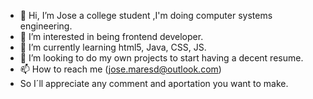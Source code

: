 - 👋 Hi, I’m Jose a college student ,I'm doing computer systems engineering.
- 👀 I’m interested in being frontend developer.
- 🌱 I’m currently learning html5, Java, CSS, JS.
- 💞️ I’m looking to do my own projects to start having a decent resume.
- 📫 How to reach me (jose.maresd@outlook.com)
-  So I´ll appreciate any comment and aportation you want to make.

<!---
JoseMaresd/JoseMaresd is a ✨ special ✨ repository because its `README.md` (this file) appears on your GitHub profile.
You can click the Preview link to take a look at your changes.
--->
